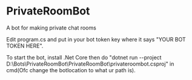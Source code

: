 # PrivateRoomBot
A bot for making private chat rooms

Edit program.cs and put in your bot token key where it says "YOUR BOT TOKEN HERE".

To start the bot, install .Net Core then do "dotnet run --project D:\Bots\PrivateRoomBot\PrivateRoomBot\privateroombot.csproj"
in cmd(Ofc change the botlocation to what ur path is).

